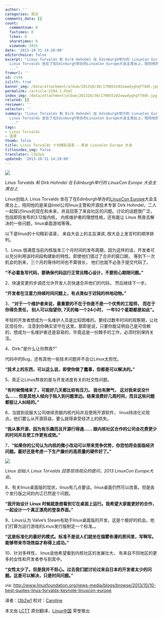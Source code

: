 ```yaml
---
author: ''
categories: 观点
comments_data: []
count:
  commentnum: 0
  favtimes: 0
  likes: 0
  sharetimes: 0
  viewnum: 3915
date: '2013-10-31 14:28:00'
editorchoice: false
excerpt: "Linus Torvalds 和 Dirk Hohndel 在 Edinburgh举行的 LinuxCon Europe 大会主席台上\r\nLinux创始人
  Linus Torvalds 坐在了在Edinburgh举办的LinuxCon Europe大会主席台上，陪同他的是来自Intel公司linux主管和开源技术
  ..."
fromurl: ''
id: 2194
islctt: true
banner_img: /data/attachment/album/201310/30/170055z02owwdyghqf7ddh.jpg
permalink: /article-2194-1.html
index_img: /data/attachment/album/201310/30/170055z02owwdyghqf7ddh.jpg.thumb.jpg
related: []
reviewer: ''
selector: ''
summary: "Linus Torvalds 和 Dirk Hohndel 在 Edinburgh举行的 LinuxCon Europe 大会主席台上\r\nLinux创始人
  Linus Torvalds 坐在了在Edinburgh举办的LinuxCon Europe大会主席台上，陪同他的是来自Intel公司linux主管和开源技术
  ..."
tags:
- Linus Torvalds
- 语录
thumb: false
title: Linus Torvalds 十句精彩语录 — 来自 LinuxCon Europe 大会
titleindex_img: false
translator: l3b2w1
updated: '2013-10-31 14:28:00'
---
```


![](/data/attachment/album/201310/30/170055z02owwdyghqf7ddh.jpg)


*Linus Torvalds 和 Dirk Hohndel 在 Edinburgh举行的 LinuxCon Europe 大会主席台上*


Linux创始人 Linus Torvalds 坐在了在Edinburgh举办的[LinuxCon Europe](http://events.linuxfoundation.org/events/linuxcon-europe)大会主席台上，陪同他的是来自Intel公司linux主管和开源技术专家 Dirk Hohndel，二人一起探讨linux的现在和未来，并且回答了来自社区的问题。讨论的话题很广泛，包括即将发布的3.12版内核， 内核维护者的理想性格，还有能让 Linus 熬夜去解决的一些问题，linux桌面游戏等等。


以下是linus的十句精彩语录， 来自大会上的主旨演讲, 按大会上发言时的顺序排列。


1、Linus 很满意当前内核版本三个月时间的发布周期，因为这样的话，开发者可以充分利用该时间段构建新的特性。即使他们错过了合并的窗口期， 等到下一次机会的到来，三个月的等待时间也不算很长， 他们也就不必急于提交代码了。


**“不必着急写代码，要确保代码运行正常且精心设计，不要担心期限问题。”**


2、快速变更的步调还允许开发人员快速合并他们的代码， 然后继续下一步。


**“开发者在注意力持续时间问题上，有点类似于迟钝的林地动物。”**


3、**“对于一个维护者来说，最重要的不在于你是不是一个优秀的工程师， 而在于你得负责任， 别人可以指望你, 7天的每一个24小时， 一年52个星期都是如此”。**


年轻的开发者想成为一名维护人员是比较困难的。要经过数年时间的观察期，让社区信任你， 注意到你确实坚守在这里。那即是说，只要你能证明自己是可信赖的，想成为一名维护者还是容易的，毕竟这是一份棘手的工作，必须时刻保持关注。


4、Dirk:“是什么让你熬夜?”


代码中的Bug，还有其他一些技术问题并不会让Linux太担忧。


**“技术上的东西，可以这么说，即使你做了蠢事，但都是可以解决的。”**


5、真正让Linus熬夜的是与开发进度有关的社交性问题。


**“有时候情绪来了，可能好几天都比较有压力。 我也有脾气， 这对我来说没什么…… 但是其他人倾向于陷入到问题里边。结果浪费好几周时间，而且这些问题都挺让人纠结的。”**


6、当提到说服大公司继续贡献内核代码并且使用开源软件， linus持进化论观点。他们要么从开源获益，要么就得承受经济上的损失。


**“我从事开源，因为有乐趣而且开源行得通…… 跟内核社区合作的公司会花费更少的时间并且使工作更有成效。”**


7、**“如果你的公司认为内核的微小改动可以带来竞争优势，你恐怕将会面临经济问题。最好还是考虑一下生产廉价的高质量的硬件好了。”**


 ![](/data/attachment/album/201310/30/1700560v35y0441aaggg8y.jpg)


*Linux 创始人 Linux Torvalds 回答现场观众的提问，2013 LinuxCon Europe大会。*


8、有关linux桌面版的现状，linus有几点要谈。linux桌面仍然可以改善。但是各个发行版之间的内讧已然是个问题。


**“我开始设计 Linux 时候就是想看到它在桌面上运行。我希望大家能更好的合作，一起设计一个真正漂亮的登录界面。”**


9、Linus认为 Valve’s Steam有助于linux桌面版的开发，这是个极好的机会。他们打算为运行游戏的Linux发行版制定一个标准。。


**“这是标准化的最好的模式。标准不是说人们就坐在烟雾弥漫的房间里，写啊写。能够带来市场效益才称得上成功。”**


10、针对多样性， linus说他希望看到内核社区的发展壮大， 有来自不同地区的更多的女性和开发者参与到其中。


**“女性太少了。但是我并不担心。过去我们就讨论过来自日本的开发者太少的问题。这是可以解决，只是时间问题。”**


 


via: <http://www.linuxfoundation.org/news-media/blogs/browse/2013/10/10-best-quotes-linus-torvalds-keynote-linuxcon-europe>


译者：[l3b2w1](https://github.com/l3b2w1) 校对：[Caroline](https://github.com/carolinewuyan)


本文由 [LCTT](https://github.com/LCTT/TranslateProject) 原创翻译，[Linux中国](http://linux.cn/) 荣誉推出